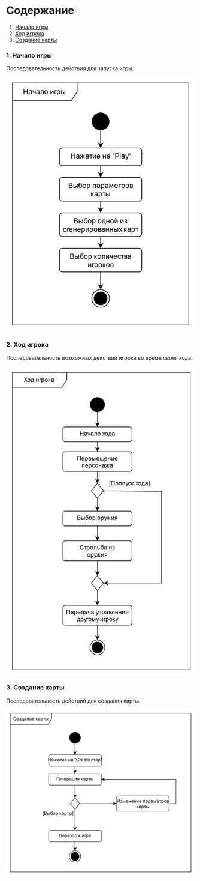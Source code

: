 # Содержание
1. [Начало игры](#1)
2. [Ход игрока](#2)
3. [Создание карты](#3)

### 1. Начало игры<a name="1"></a>
Последовательность действия для запуска игры.

![Start game](https://github.com/TodorGrin/Moles/blob/main/documentation/UML/Activity/1.png)

### 2. Ход игрока<a name="2"></a>
Последовательность возможных действий игрока во время своег хода.

![Player move](https://github.com/TodorGrin/Moles/blob/main/documentation/UML/Activity/2.png)
  
### 3. Создание карты<a name="3"></a>
Последовательность действий для создания карты.

![Create map](https://github.com/TodorGrin/Moles/blob/main/documentation/UML/Activity/3.png)

